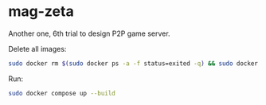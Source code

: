 # mag-zeta
Another one, 6th trial to design P2P game server.

Delete all images: 
```bash
sudo docker rm $(sudo docker ps -a -f status=exited -q) && sudo docker rmi $(sudo docker images -a -q)
```

Run: 
```bash
sudo docker compose up --build
```